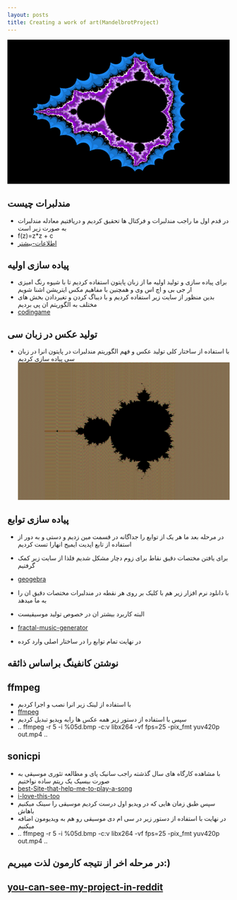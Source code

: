 ```yaml
---
layout: posts
title: Creating a work of art(MandelbrotProject)
---
```

!["picture-of-my-finalProject"](../assets/images/27.jpg)
## مندلبرات چیست
- در قدم اول ما راجب مندلبرات و فرکتال ها تحقیق کردیم و دریافتیم معادله مندلبرات به صورت زیر است
- f(z)=z*z + c
- [اطلاعات-بیشتر](https://en.wikipedia.org/wiki/Mandelbrot_set)
## پیاده سازی اولیه
- برای پیاده سازی و تولید اولیه ما از زبان پایتون استفاده کردیم تا با شیوه رنگ امیزی ار جی بی و اچ اس وی و همچنین با مفاهیم مکس ایتریشن اشنا شویم
- بدین منظور از سایت زیر استفاده کردیم و با دیباگ کردن و تغیردادن بخش های مختلف  به الگوریتم ان پی بردیم 
- [codingame](https://www.codingame.com/playgrounds/2358/how-to-plot-the-mandelbrot-set/mandelbrot-set)
## تولید عکس در زبان سی
- با استفاده از ساختار کلی تولید عکس و فهم الگوریتم مندلبرات در پایتون انرا در زبان سی پیاده سازی کردیم
!["my-first-mandelbrot-in-C"](../assets/images/28.jpg)
## پیاده سازی توابع
- در مرحله بعد ما هر یک از توابع را جداگانه در قسمت مین زدیم و دستی و به دور از استفاده از تابع اپدیت ایمیج انهارا تست کردیم
- برای یافتن مختصات دقیق نقاط برای زوم دچار مشکل شدیم فلذا از سایت زیر کمک گرفتیم
- [geogebra](https://www.geogebra.org/m/mfewjrek)
- با دانلود نرم افزار زیر هم با کلیک بر روی هر نقطه در مندلبرات مختصات دقیق ان را به ما میدهد
- البته کاربرد بیشتر ان در خصوص تولید موسیقیست
- [fractal-music-generator](https://betazeta.itch.io/fractal-music-generator)

- در نهایت تمام توابع را در ساختار اصلی وارد کرده 
## نوشتن کانفینگ براساس ذائقه
## ffmpeg
- با استفاده از لینک زیر انرا نصب و اجرا کردبم
- [ffmpeg](https://www.wikihow.com/Install-FFmpeg-on-Windows)
- سپس با استفاده از دستور زیر همه عکس ها رابه ویدیو تبدیل کردیم
- .. ffmpeg -r 5 -i %05d.bmp -c:v libx264 -vf fps=25 -pix_fmt yuv420p out.mp4 ..
## sonicpi
- با مشاهده کارگاه های سال گذشته راجب سانیک پای و مطالعه تئوری موسیقی به صورت بیسیک یک ریتم ساده نواختیم
- [best-Site-that-help-me-to-play-a-song](https://latouchemusicale.com/en/best-piano-songs-with-easy-chords/)
- [i-love-this-too](https://sonic-pi.mehackit.org/exercises/en/09-keys-chords-and-scales/01-piano.html)
- سپس طبق زمان هایی که در ویدیو اول درست کردیم موسیقی را سینک میکنیم باهاش
- در نهایت با استفاده از دستور زیر در سی ام دی موسیقی رو هم به ویدیومون اضافه میکنیم
- .. ffmpeg -r 5 -i %05d.bmp -c:v libx264 -vf fps=25 -pix_fmt yuv420p out.mp4 ..
## در مرحله اخر از نتیجه کارمون لذت میبریم:)

[you-can-see-my-project-in-reddit](https://www.reddit.com/user/sani_msd/comments/10k31ek/mandelbrot/?utm_source=share&utm_medium=web2x&context=3)
-----------------------------------------------------------------------